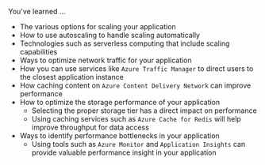 You've learned ...
* The various options for scaling your application
* How to use autoscaling to handle scaling automatically
* Technologies such as serverless computing that include scaling capabilities
* Ways to optimize network traffic for your application
* How you can use services like `Azure Traffic Manager` to direct users to the closest application instance
* How caching content on `Azure Content Delivery Network` can improve performance
* How to optimize the storage performance of your application
    - Selecting the proper storage tier has a direct impact on performance
    - Using caching services such as `Azure Cache for Redis` will help improve throughput for data access
* Ways to identify performance bottlenecks in your application
    - Using tools such as `Azure Monitor` and `Application Insights` can provide valuable performance insight in your application